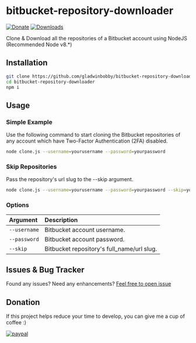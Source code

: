 # bitbucket-repository-downloader
[![Donate](https://img.shields.io/badge/Donate-PayPal-green.svg)](https://www.paypal.me/gladwinbobby/10usd) [![Downloads](https://img.shields.io/npm/dt/bitbucket-repository-downloader.svg)](https://www.npmjs.com/package/bitbucket-repository-downloader)

Clone &amp; Download all the repositories of a Bitbucket account using NodeJS (Recommended Node v8.*)

## Installation
``` sh
git clone https://github.com/gladwinbobby/bitbucket-repository-downloader.git
cd bitbucket-repository-downloader
npm i
```

## Usage
### Simple Example
Use the following command to start cloning the Bitbucket repositories of any account which have Two-Factor Authentication (2FA) disabled.
``` sh
node clone.js --username=yourusername --password=yourpassword
```

### Skip Repositories
Pass the repository's url slug to the --skip argument.
``` sh
node clone.js --username=yourusername --password=yourpassword --skip=yourworkspaceslug/yourprojectslug --skip=gladwinbobby/bitbucket-repository-downloader
```

### Options
| Argument | Description |
| :--- | :--- |
| `--username` | Bitbucket account username. |
| `--password` | Bitbucket account password. |
| `--skip` | Bitbucket repository's full_name/url slug. |

## Issues & Bug Tracker
Found any issues? Need any enhancements? [Feel free to open issue](https://github.com/gladwinbobby/bitbucket-repository-downloader/issues)

## Donation
If this project helps reduce your time to develop, you can give me a cup of coffee :)

[![paypal](https://www.paypalobjects.com/en_US/i/btn/btn_donateCC_LG.gif)](https://www.paypal.me/gladwinbobby/10usd)